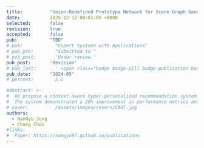 ```yaml
---
title:          "Union-Redefined Prototype Network for Scene Graph Generation"
date:           2025-12-12 00:01:00 +0800
selected:       false
revision:       true
accepted:       false
pub:            "TBD"
# pub:            "Expert Systems with Applications"
# pub_pre:        "Submitted to "
# pub_post:       'Under review.'
pub_post:       'Revision'
# pub_last:       ' <span class="badge badge-pill badge-publication badge-success">Spotlight</span>'
pub_date:       "2024-05"
# percent:        5.2

#abstract: >-
#  We propose a context-aware hyper-personalized recommendation system for kiosk IoT devices, addressing data imbalance across domains with an efficient self-supervised learning method.
#  The system demonstrated a 20% improvement in performance metrics and an additional 0.8% gain with self-supervised learning, ensuring high-quality recommendations and optimal resource usage.
# cover:          /assets/images/covers/CART.jpg
authors:
  - NamGyu Jung
  - Chang Choi
#links:
#  Paper: https://namgyu97.github.io/publications
---
```

